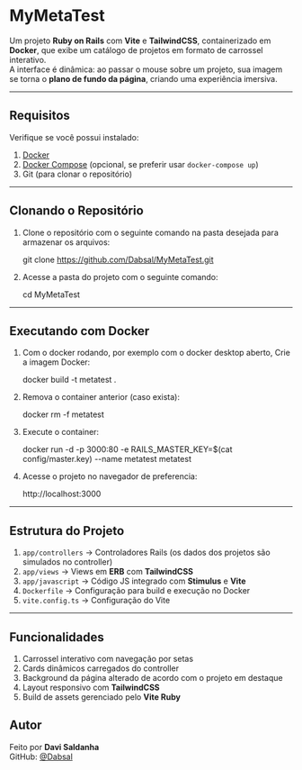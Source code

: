 # MyMetaTest

Um projeto **Ruby on Rails** com **Vite** e **TailwindCSS**, containerizado em **Docker**, que exibe um catálogo de projetos em formato de carrossel interativo.  
A interface é dinâmica: ao passar o mouse sobre um projeto, sua imagem se torna o **plano de fundo da página**, criando uma experiência imersiva.

---

## Requisitos

Verifique se você possui instalado:

1. [Docker](https://docs.docker.com/get-docker/)  
2. [Docker Compose](https://docs.docker.com/compose/) (opcional, se preferir usar `docker-compose up`)  
3. Git (para clonar o repositório)  

---

## Clonando o Repositório

1. Clone o repositório com o seguinte comando na pasta desejada para armazenar os arquivos:

   git clone https://github.com/Dabsal/MyMetaTest.git

2. Acesse a pasta do projeto com o seguinte comando:

   cd MyMetaTest

---

## Executando com Docker

1. Com o docker rodando, por exemplo com o docker desktop aberto, Crie a imagem Docker:

   docker build -t metatest .

2. Remova o container anterior (caso exista):

   docker rm -f metatest

3. Execute o container:

   docker run -d -p 3000:80 -e RAILS_MASTER_KEY=$(cat config/master.key) --name metatest metatest

4. Acesse o projeto no navegador de preferencia:

   http://localhost:3000

---

## Estrutura do Projeto

1. `app/controllers` → Controladores Rails (os dados dos projetos são simulados no controller)  
2. `app/views` → Views em **ERB** com **TailwindCSS**  
3. `app/javascript` → Código JS integrado com **Stimulus** e **Vite**  
4. `Dockerfile` → Configuração para build e execução no Docker  
5. `vite.config.ts` → Configuração do Vite  

---

## Funcionalidades

1. Carrossel interativo com navegação por setas  
2. Cards dinâmicos carregados do controller  
3. Background da página alterado de acordo com o projeto em destaque  
4. Layout responsivo com **TailwindCSS**  
5. Build de assets gerenciado pelo **Vite Ruby**  

## Autor

Feito por **Davi Saldanha**  
GitHub: [@Dabsal](https://github.com/Dabsal)

